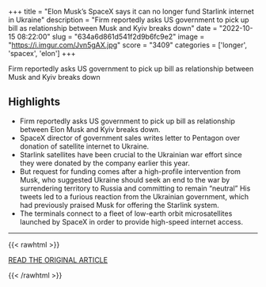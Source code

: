 +++
title = "Elon Musk’s SpaceX says it can no longer fund Starlink internet in Ukraine"
description = "Firm reportedly asks US government to pick up bill as relationship between Musk and Kyiv breaks down"
date = "2022-10-15 08:22:00"
slug = "634a6d861d541f2d9b6fc9e2"
image = "https://i.imgur.com/Jvn5gAX.jpg"
score = "3409"
categories = ['longer', 'spacex', 'elon']
+++

Firm reportedly asks US government to pick up bill as relationship between Musk and Kyiv breaks down

## Highlights

- Firm reportedly asks US government to pick up bill as relationship between Elon Musk and Kyiv breaks down.
- SpaceX director of government sales writes letter to Pentagon over donation of satellite internet to Ukraine.
- Starlink satellites have been crucial to the Ukrainian war effort since they were donated by the company earlier this year.
- But request for funding comes after a high-profile intervention from Musk, who suggested Ukraine should seek an end to the war by surrendering territory to Russia and committing to remain “neutral” His tweets led to a furious reaction from the Ukrainian government, which had previously praised Musk for offering the Starlink system.
- The terminals connect to a fleet of low-earth orbit microsatellites launched by SpaceX in order to provide high-speed internet access.

---

{{< rawhtml >}}
  <p class="article-category">
    <a target="_blank" href="https://www.theguardian.com/world/2022/oct/14/elon-musk-spacex-no-longer-fund-starlink-internet-ukraine">READ THE ORIGINAL ARTICLE</a>
  </p>
{{< /rawhtml >}}
